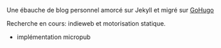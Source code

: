 

Une ébauche de blog personnel amorcé sur Jekyll et migré sur [GoHugo](https://gohugo.io)

Recherche en cours: indieweb et motorisation statique. 
- implémentation micropub 

